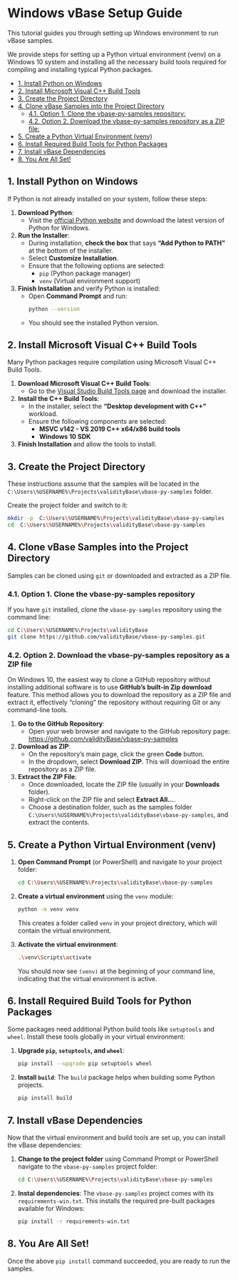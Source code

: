 <!-- omit in toc -->

# Windows vBase Setup Guide

This tutorial guides you through setting up Windows environment
to run vBase samples.

We provide steps for setting up a Python virtual environment (venv) on a Windows 10 system and installing all the necessary build tools required for compiling and installing typical Python packages.

- [1. Install Python on Windows](https://docs.vbase.com/python-sdk/windows_guide#install-python-on-windows)
- [2. Install Microsoft Visual C++ Build Tools](https://docs.vbase.com/python-sdk/windows_guide#install-microsoft-visual-c-build-tools)
- [3. Create the Project Directory](https://docs.vbase.com/python-sdk/windows_guide#create-the-project-directory)
- [4. Clone vBase Samples into the Project Directory](https://docs.vbase.com/python-sdk/windows_guide#clone-vbase-samples-into-the-project-directory)
  - [4.1. Option 1. Clone the vbase-py-samples repository:](https://docs.vbase.com/python-sdk/windows_guide#option-1-clone-the-vbase-py-samples-repository)
  - [4.2. Option 2. Download the vbase-py-samples repository as a ZIP file:](https://docs.vbase.com/python-sdk/windows_guide#option-2-download-the-vbase-py-samples-repository-as-a-zip-file)
- [5. Create a Python Virtual Environment (venv)](https://docs.vbase.com/python-sdk/windows_guide#create-a-python-virtual-environment-venv)
- [6. Install Required Build Tools for Python Packages](https://docs.vbase.com/python-sdk/windows_guide#install-required-build-tools-for-python-packages)
- [7. Install vBase Dependencies](https://docs.vbase.com/python-sdk/windows_guide#install-vbase-dependencies)
- [8. You Are All Set!](https://docs.vbase.com/python-sdk/windows_guide#you-are-all-set)

## 1. Install Python on Windows<a href="#install-python-on-windows" id="#install-python-on-windows"></a>

If Python is not already installed on your system, follow these steps:

1. **Download Python**:
   - Visit the [official Python website](https://www.python.org/downloads/) and download the latest version of Python for Windows.
2. **Run the Installer**:
   - During installation, **check the box** that says **“Add Python to PATH”** at the bottom of the installer.
   - Select **Customize Installation**.
   - Ensure that the following options are selected:
     - `pip` (Python package manager)
     - `venv` (Virtual environment support)
3. **Finish Installation** and verify Python is installed:
   - Open **Command Prompt** and run:
     ```bash
     python --version
     ```
   - You should see the installed Python version.

## 2. Install Microsoft Visual C++ Build Tools<a href="#install-microsoft-visual-c-build-tools" id="#install-microsoft-visual-c-build-tools"></a>

Many Python packages require compilation using Microsoft Visual C++ Build Tools.

1. **Download Microsoft Visual C++ Build Tools**:
   - Go to the [Visual Studio Build Tools page](https://visualstudio.microsoft.com/visual-cpp-build-tools/) and download the installer.
2. **Install the C++ Build Tools**:
   - In the installer, select the **“Desktop development with C++”** workload.
   - Ensure the following components are selected:
     - **MSVC v142 - VS 2019 C++ x64/x86 build tools**
     - **Windows 10 SDK**
3. **Finish Installation** and allow the tools to install.

## 3. Create the Project Directory<a href="#create-the-project-directory" id="#create-the-project-directory"></a>

These instructions assume that the samples will be located in the `C:\Users\%USERNAME%\Projects\validityBase\vbase-py-samples` folder.

Create the project folder and switch to it:

```bash
mkdir -p  C:\Users\%USERNAME%\Projects\validityBase\vbase-py-samples
cd  C:\Users\%USERNAME%\Projects\validityBase\vbase-py-samples
```

## 4. Clone vBase Samples into the Project Directory<a href="#clone-vbase-samples-into-the-project-directory" id="#clone-vbase-samples-into-the-project-directory"></a>

Samples can be cloned using `git` or downloaded and extracted as a ZIP file.

### 4.1. Option 1. Clone the vbase-py-samples repository<a href="#option-1-clone-the-vbase-py-samples-repository" id="#option-1-clone-the-vbase-py-samples-repository"></a>

If you have `git` installed, clone the `vbase-py-samples` repository using the command line:

```bash
cd C:\Users\%USERNAME%\Projects\validityBase
git clone https://github.com/validityBase/vbase-py-samples.git
```

### 4.2. Option 2. Download the vbase-py-samples repository as a ZIP file<a href="#option-2-download-the-vbase-py-samples-repository-as-a-zip-file" id="#option-2-download-the-vbase-py-samples-repository-as-a-zip-file"></a>

On Windows 10, the easiest way to clone a GitHub repository without installing additional software is to use **GitHub’s built-in Zip download** feature. This method allows you to download the repository as a ZIP file and extract it, effectively “cloning” the repository without requiring Git or any command-line tools.

1. **Go to the GitHub Repository**:
   - Open your web browser and navigate to the GitHub repository page: https://github.com/validityBase/vbase-py-samples
2. **Download as ZIP**:
   - On the repository’s main page, click the green **Code** button.
   - In the dropdown, select **Download ZIP**. This will download the entire repository as a ZIP file.
3. **Extract the ZIP File**:
   - Once downloaded, locate the ZIP file (usually in your **Downloads** folder).
   - Right-click on the ZIP file and select **Extract All…**.
   - Choose a destination folder, such as the samples folder `C:\Users\%USERNAME%\Projects\validityBase\vbase-py-samples`, and extract the contents.

## 5. Create a Python Virtual Environment (venv)<a href="#create-a-python-virtual-environment-venv" id="#create-a-python-virtual-environment-venv"></a>

1. **Open Command Prompt** (or PowerShell) and navigate to your project folder:
   ```bash
   cd C:\Users\%USERNAME%\Projects\validityBase\vbase-py-samples
   ```
2. **Create a virtual environment** using the `venv` module:
   ```bash
   python -m venv venv
   ```

   This creates a folder called `venv` in your project directory, which will contain the virtual environment.
3. **Activate the virtual environment**:
   ```bash
   .\venv\Scripts\activate
   ```

   You should now see `(venv)` at the beginning of your command line, indicating that the virtual environment is active.

## 6. Install Required Build Tools for Python Packages<a href="#install-required-build-tools-for-python-packages" id="#install-required-build-tools-for-python-packages"></a>

Some packages need additional Python build tools like `setuptools` and `wheel`. Install these tools globally in your virtual environment:

1. **Upgrade `pip`, `setuptools`, and `wheel`**:
   ```bash
   pip install --upgrade pip setuptools wheel
   ```
2. **Install `build`**:
   The `build` package helps when building some Python projects.
   ```bash
   pip install build
   ```

## 7. Install vBase Dependencies<a href="#install-vbase-dependencies" id="#install-vbase-dependencies"></a>

Now that the virtual environment and build tools are set up, you can install the vBase dependencies:

1. **Change to the project folder** using Command Prompt or PowerShell navigate to the `vbase-py-samples` project folder:
   ```bash
   cd C:\Users\%USERNAME%\Projects\validityBase\vbase-py-samples
   ```
2. **Instal dependencies**:
   The `vbase-py-samples` project comes with its `requirements-win.txt`.
   This installs the required pre-built packages available for Windows:
   ```bash
   pip install -r requirements-win.txt
   ```

## 8. You Are All Set!<a href="#you-are-all-set" id="#you-are-all-set"></a>

Once the above `pip install` command succeeded, you are ready to run the samples.

